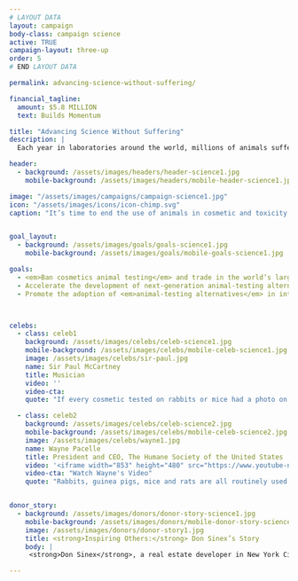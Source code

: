 ```yaml
---
# LAYOUT DATA
layout: campaign
body-class: campaign science
active: TRUE
campaign-layout: three-up
order: 5
# END LAYOUT DATA

permalink: advancing-science-without-suffering/

financial_tagline:
  amount: $5.8 MILLION
  text: Builds Momentum

title: "Advancing Science Without Suffering"
description: |
  Each year in laboratories around the world, millions of animals suffer and die in cruel chemical-poisoning tests for products we use every day, despite growing recognition of flaws inherent in such tests. We’re spearheading a global campaign to ban animal testing for cosmetics and to replace 1940s-era tests on rats, rabbits and dogs with superior modern alternatives based on 21st century science.

header:
  - background: /assets/images/headers/header-science1.jpg
    mobile-background: /assets/images/headers/mobile-header-science1.jpg

image: "/assets/images/campaigns/campaign-science1.jpg"
icon: "/assets/images/icons/icon-chimp.svg"
caption: "It’s time to end the use of animals in cosmetic and toxicity tests. By promoting new alternatives and banning animal testing, we can save animals from torturous lives in labs."


goal_layout:
  - background: /assets/images/goals/goals-science1.jpg
    mobile-background: /assets/images/goals/mobile-goals-science1.jpg

goals:
  - <em>Ban cosmetics animal testing</em> and trade in the world’s largest markets, including the U.S., and make progress toward ending mandatory animal testing for cosmetics in China.
  - Accelerate the development of next-generation animal-testing alternatives by steering public and private funding toward <em>non-animal technologies</em>.
  - Promote the adoption of <em>animal-testing alternatives</em> in international industry regulations.



celebs:
  - class: celeb1
    background: /assets/images/celebs/celeb-science1.jpg
    mobile-background: /assets/images/celebs/mobile-celeb-science1.jpg
    image: /assets/images/celebs/sir-paul.jpg
    name: Sir Paul McCartney
    title: Musician
    video: ''
    video-cta:
    quote: "If every cosmetic tested on rabbits or mice had a photo on the packaging showing these animals with weeping swollen eyes and inflamed skin, I believe everyone would leave cruelty on the shelf."

  - class: celeb2
    background: /assets/images/celebs/celeb-science2.jpg
    mobile-background: /assets/images/celebs/mobile-celeb-science2.jpg
    image: /assets/images/celebs/wayne1.jpg
    name: Wayne Pacelle
    title: President and CEO, The Humane Society of the United States
    video: '<iframe width="853" height="480" src="https://www.youtube-nocookie.com/embed/GDUO1DzWvDo?rel=0" frameborder="0" allowfullscreen></iframe>'
    video-cta: "Watch Wayne's Video"
    quote: "Rabbits, guinea pigs, mice and rats are all routinely used in tests designed to determine the degree to which a substance can harm them. The tests are unreliable and the actual consumer protections are overstated."


donor_story:
  - background: /assets/images/donors/donor-story-science1.jpg
    mobile-background: /assets/images/donors/mobile-donor-story-science1.jpg
    image: /assets/images/donors/donor-story1.jpg
    title: <strong>Inspiring Others:</strong> Don Sinex’s Story
    body: |
     <strong>Don Sinex</strong>, a real estate developer in New York City and Vermont, inherited his compassion for all animals—and especially dogs—from his mother, and now he’s dedicated to eliminating animal cruelty. A longtime friend of The HSUS, Don has given generously to our programs to save animals from cruel situations such as puppy mills. In 2014, in partnership with Shoshi Fu and Devonwood Investors LLC, Don asked that his donation be used to customize a special vehicle for our Animal Rescue Team. In recognition of his gift, the customized truck and shelter trailer will be named Rescue Team Ranger and Rescue Team Chloe after his two beloved English springer spaniels. Don hopes that generous gifts like his will inspire others to support the lifesaving work of The HSUS.

---
```

